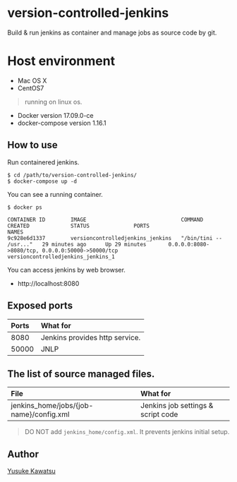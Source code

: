 # version-controlled-jenkins

Build & run jenkins as container and manage jobs as source code by git.

# Host environment

* Mac OS X
* CentOS7

> running on linux os.

* Docker version 17.09.0-ce
* docker-compose version 1.16.1

## How to use

Run containered jenkins.

```
$ cd /path/to/version-controlled-jenkins/
$ docker-compose up -d
```

You can see a running container.

```
$ docker ps

CONTAINER ID        IMAGE                              COMMAND                  CREATED             STATUS              PORTS                                              NAMES
9c928e6d1337        versioncontrolledjenkins_jenkins   "/bin/tini -- /usr..."   29 minutes ago      Up 29 minutes       0.0.0.0:8080->8080/tcp, 0.0.0.0:50000->50000/tcp   versioncontrolledjenkins_jenkins_1
```

You can access jenkins by web browser.

* http://localhost:8080

## Exposed ports

|Ports|What for                       |
|:----|:------------------------------|
|8080 |Jenkins provides http service. |
|50000|JNLP                           |

## The list of source managed files.

|File                                    |What for                            |
|:---------------------------------------|:-----------------------------------|
|jenkins_home/jobs/{job-name}/config.xml |Jenkins job settings & script code  |

> DO NOT add ``jenkins_home/config.xml``. It prevents jenkins initial setup.

## Author

[Yusuke Kawatsu]


[Yusuke Kawatsu]:https://github.com/megmogmog1965
